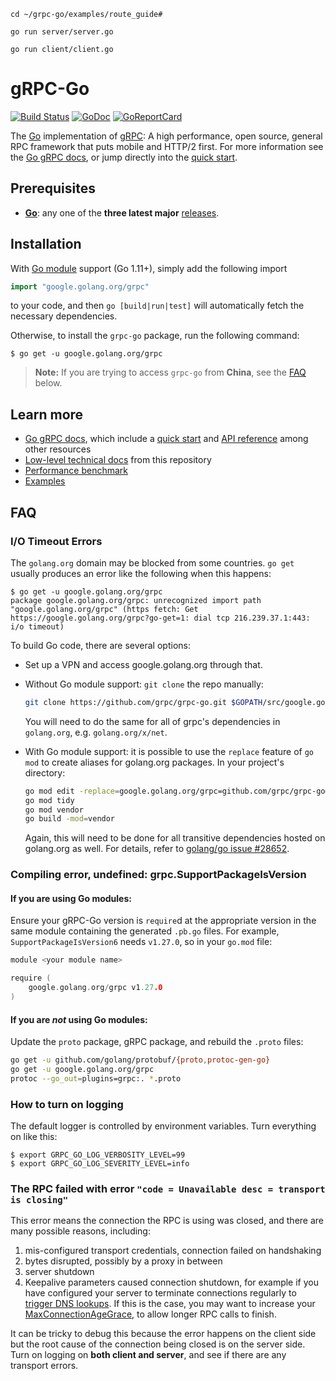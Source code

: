```
cd ~/grpc-go/examples/route_guide#

go run server/server.go

go run client/client.go
```
# gRPC-Go

[![Build Status](https://travis-ci.org/grpc/grpc-go.svg)](https://travis-ci.org/grpc/grpc-go)
[![GoDoc](https://pkg.go.dev/badge/google.golang.org/grpc)][API]
[![GoReportCard](https://goreportcard.com/badge/grpc/grpc-go)](https://goreportcard.com/report/github.com/grpc/grpc-go)

The [Go][] implementation of [gRPC][]: A high performance, open source, general
RPC framework that puts mobile and HTTP/2 first. For more information see the
[Go gRPC docs][], or jump directly into the [quick start][].

## Prerequisites

- **[Go][]**: any one of the **three latest major** [releases][go-releases].

## Installation

With [Go module][] support (Go 1.11+), simply add the following import

```go
import "google.golang.org/grpc"
```

to your code, and then `go [build|run|test]` will automatically fetch the
necessary dependencies.

Otherwise, to install the `grpc-go` package, run the following command:

```console
$ go get -u google.golang.org/grpc
```

> **Note:** If you are trying to access `grpc-go` from **China**, see the
> [FAQ](#FAQ) below.

## Learn more

- [Go gRPC docs][], which include a [quick start][] and [API
  reference][API] among other resources
- [Low-level technical docs](Documentation) from this repository
- [Performance benchmark][]
- [Examples](examples)

## FAQ

### I/O Timeout Errors

The `golang.org` domain may be blocked from some countries. `go get` usually
produces an error like the following when this happens:

```console
$ go get -u google.golang.org/grpc
package google.golang.org/grpc: unrecognized import path "google.golang.org/grpc" (https fetch: Get https://google.golang.org/grpc?go-get=1: dial tcp 216.239.37.1:443: i/o timeout)
```

To build Go code, there are several options:

- Set up a VPN and access google.golang.org through that.

- Without Go module support: `git clone` the repo manually:

  ```sh
  git clone https://github.com/grpc/grpc-go.git $GOPATH/src/google.golang.org/grpc
  ```

  You will need to do the same for all of grpc's dependencies in `golang.org`,
  e.g. `golang.org/x/net`.

- With Go module support: it is possible to use the `replace` feature of `go
  mod` to create aliases for golang.org packages.  In your project's directory:

  ```sh
  go mod edit -replace=google.golang.org/grpc=github.com/grpc/grpc-go@latest
  go mod tidy
  go mod vendor
  go build -mod=vendor
  ```

  Again, this will need to be done for all transitive dependencies hosted on
  golang.org as well. For details, refer to [golang/go issue #28652](https://github.com/golang/go/issues/28652).

### Compiling error, undefined: grpc.SupportPackageIsVersion

#### If you are using Go modules:

Ensure your gRPC-Go version is `require`d at the appropriate version in
the same module containing the generated `.pb.go` files.  For example,
`SupportPackageIsVersion6` needs `v1.27.0`, so in your `go.mod` file:

```go
module <your module name>

require (
    google.golang.org/grpc v1.27.0
)
```

#### If you are *not* using Go modules:

Update the `proto` package, gRPC package, and rebuild the `.proto` files:

```sh
go get -u github.com/golang/protobuf/{proto,protoc-gen-go}
go get -u google.golang.org/grpc
protoc --go_out=plugins=grpc:. *.proto
```

### How to turn on logging

The default logger is controlled by environment variables. Turn everything on
like this:

```console
$ export GRPC_GO_LOG_VERBOSITY_LEVEL=99
$ export GRPC_GO_LOG_SEVERITY_LEVEL=info
```

### The RPC failed with error `"code = Unavailable desc = transport is closing"`

This error means the connection the RPC is using was closed, and there are many
possible reasons, including:
 1. mis-configured transport credentials, connection failed on handshaking
 1. bytes disrupted, possibly by a proxy in between
 1. server shutdown
 1. Keepalive parameters caused connection shutdown, for example if you have configured
    your server to terminate connections regularly to [trigger DNS lookups](https://github.com/grpc/grpc-go/issues/3170#issuecomment-552517779).
    If this is the case, you may want to increase your [MaxConnectionAgeGrace](https://pkg.go.dev/google.golang.org/grpc/keepalive?tab=doc#ServerParameters),
    to allow longer RPC calls to finish.

It can be tricky to debug this because the error happens on the client side but
the root cause of the connection being closed is on the server side. Turn on
logging on __both client and server__, and see if there are any transport
errors.

[API]: https://pkg.go.dev/google.golang.org/grpc
[Go]: https://golang.org
[Go module]: https://github.com/golang/go/wiki/Modules
[gRPC]: https://grpc.io
[Go gRPC docs]: https://grpc.io/docs/languages/go
[Performance benchmark]: https://performance-dot-grpc-testing.appspot.com/explore?dashboard=5180705743044608
[quick start]: https://grpc.io/docs/languages/go/quickstart
[go-releases]: https://golang.org/doc/devel/release.html
